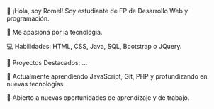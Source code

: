 
👋 ¡Hola, soy Romel! Soy estudiante  de FP de Desarrollo Web y programación.

🚀 Me apasiona por la tecnología.

💻 Habilidades: HTML, CSS, Java, SQL, Bootstrap o JQuery. 

🔧 Proyectos Destacados:
...

🌱 Actualmente aprendiendo JavaScript, Git, PHP y profundizando en nuevas tecnologías

👥 Abierto a nuevas oportunidades de aprendizaje y de trabajo.



